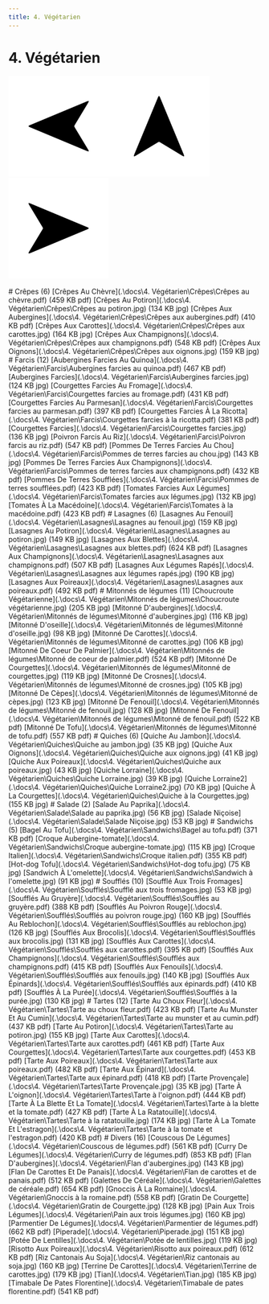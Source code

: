```yaml
---
title: 4. Végétarien
---  
```

# 4. Végétarien  
<p align="justify"><a href="3. Poisson.html"><img src=".\assets\left.svg" title="Page précedente" style="height: 5vh" /></a><a href="."><img src=".\assets\up.svg" title="Page parente" style="height: 5vh" /></a><a href="5. Oeufs, Pâtes, Riz.html"><img src=".\assets\right.svg" title="Page suivante" style="height: 5vh" /></a></p>  
# Crêpes (6)  
[Crêpes Au Chèvre](.\docs\4. Végétarien\Crêpes\Crêpes au chèvre.pdf) (459 KB pdf)  
[Crêpes Au Potiron](.\docs\4. Végétarien\Crêpes\Crêpes au potiron.jpg) (134 KB jpg)  
[Crêpes Aux Aubergines](.\docs\4. Végétarien\Crêpes\Crêpes aux aubergines.pdf) (410 KB pdf)  
[Crêpes Aux Carottes](.\docs\4. Végétarien\Crêpes\Crêpes aux carottes.jpg) (164 KB jpg)  
[Crêpes Aux Champignons](.\docs\4. Végétarien\Crêpes\Crêpes aux champignons.pdf) (548 KB pdf)  
[Crêpes Aux Oignons](.\docs\4. Végétarien\Crêpes\Crêpes aux oignons.jpg) (159 KB jpg)  
# Farcis (12)  
[Aubergines Farcies Au Quinoa](.\docs\4. Végétarien\Farcis\Aubergines farcies au quinoa.pdf) (467 KB pdf)  
[Aubergines Farcies](.\docs\4. Végétarien\Farcis\Aubergines farcies.jpg) (124 KB jpg)  
[Courgettes Farcies Au Fromage](.\docs\4. Végétarien\Farcis\Courgettes farcies au fromage.pdf) (431 KB pdf)  
[Courgettes Farcies Au Parmesan](.\docs\4. Végétarien\Farcis\Courgettes farcies au parmesan.pdf) (397 KB pdf)  
[Courgettes Farcies À La Ricotta](.\docs\4. Végétarien\Farcis\Courgettes farcies à la ricotta.pdf) (381 KB pdf)  
[Courgettes Farcies](.\docs\4. Végétarien\Farcis\Courgettes farcies.jpg) (136 KB jpg)  
[Poivron Farcis Au Riz](.\docs\4. Végétarien\Farcis\Poivron farcis au riz.pdf) (547 KB pdf)  
[Pommes De Terres Farcies Au Chou](.\docs\4. Végétarien\Farcis\Pommes de terres farcies au chou.jpg) (143 KB jpg)  
[Pommes De Terres Farcies Aux Champignons](.\docs\4. Végétarien\Farcis\Pommes de terres farcies aux champignons.pdf) (432 KB pdf)  
[Pommes De Terres Soufflées](.\docs\4. Végétarien\Farcis\Pommes de terres soufflées.pdf) (423 KB pdf)  
[Tomates Farcies Aux Légumes](.\docs\4. Végétarien\Farcis\Tomates farcies aux légumes.jpg) (132 KB jpg)  
[Tomates À La Macédoine](.\docs\4. Végétarien\Farcis\Tomates à la macédoine.pdf) (423 KB pdf)  
# Lasagnes (6)  
[Lasagnes Au Fenouil](.\docs\4. Végétarien\Lasagnes\Lasagnes au fenouil.jpg) (159 KB jpg)  
[Lasagnes Au Potiron](.\docs\4. Végétarien\Lasagnes\Lasagnes au potiron.jpg) (149 KB jpg)  
[Lasagnes Aux Blettes](.\docs\4. Végétarien\Lasagnes\Lasagnes aux blettes.pdf) (624 KB pdf)  
[Lasagnes Aux Champignons](.\docs\4. Végétarien\Lasagnes\Lasagnes aux champignons.pdf) (507 KB pdf)  
[Lasagnes Aux Légumes Rapés](.\docs\4. Végétarien\Lasagnes\Lasagnes aux légumes rapés.jpg) (190 KB jpg)  
[Lasagnes Aux Poireaux](.\docs\4. Végétarien\Lasagnes\Lasagnes aux poireaux.pdf) (492 KB pdf)  
# Mitonnés de légumes (11)  
[Choucroute Végétarienne](.\docs\4. Végétarien\Mitonnés de légumes\Choucroute végétarienne.jpg) (205 KB jpg)  
[Mitonné D'aubergines](.\docs\4. Végétarien\Mitonnés de légumes\Mitonné d'aubergines.jpg) (116 KB jpg)  
[Mitonné D'oseille](.\docs\4. Végétarien\Mitonnés de légumes\Mitonné d'oseille.jpg) (98 KB jpg)  
[Mitonné De Carottes](.\docs\4. Végétarien\Mitonnés de légumes\Mitonné de carottes.jpg) (106 KB jpg)  
[Mitonné De Coeur De Palmier](.\docs\4. Végétarien\Mitonnés de légumes\Mitonné de coeur de palmier.pdf) (524 KB pdf)  
[Mitonné De Courgettes](.\docs\4. Végétarien\Mitonnés de légumes\Mitonné de courgettes.jpg) (119 KB jpg)  
[Mitonné De Crosnes](.\docs\4. Végétarien\Mitonnés de légumes\Mitonné de crosnes.jpg) (105 KB jpg)  
[Mitonné De Cèpes](.\docs\4. Végétarien\Mitonnés de légumes\Mitonné de cèpes.jpg) (123 KB jpg)  
[Mitonné De Fenouil](.\docs\4. Végétarien\Mitonnés de légumes\Mitonné de fenouil.jpg) (128 KB jpg)  
[Mitonné De Fenouil](.\docs\4. Végétarien\Mitonnés de légumes\Mitonné de fenouil.pdf) (522 KB pdf)  
[Mitonné De Tofu](.\docs\4. Végétarien\Mitonnés de légumes\Mitonné de tofu.pdf) (557 KB pdf)  
# Quiches (6)  
[Quiche Au Jambon](.\docs\4. Végétarien\Quiches\Quiche au jambon.jpg) (35 KB jpg)  
[Quiche Aux Oignons](.\docs\4. Végétarien\Quiches\Quiche aux oignons.jpg) (41 KB jpg)  
[Quiche Aux Poireaux](.\docs\4. Végétarien\Quiches\Quiche aux poireaux.jpg) (43 KB jpg)  
[Quiche Lorraine](.\docs\4. Végétarien\Quiches\Quiche Lorraine.jpg) (39 KB jpg)  
[Quiche Lorraine2](.\docs\4. Végétarien\Quiches\Quiche Lorraine2.jpg) (70 KB jpg)  
[Quiche À La Courgettes](.\docs\4. Végétarien\Quiches\Quiche à la Courgettes.jpg) (155 KB jpg)  
# Salade (2)  
[Salade Au Paprika](.\docs\4. Végétarien\Salade\Salade au paprika.jpg) (56 KB jpg)  
[Salade Niçoise](.\docs\4. Végétarien\Salade\Salade Niçoise.jpg) (53 KB jpg)  
# Sandwichs (5)  
[Bagel Au Tofu](.\docs\4. Végétarien\Sandwichs\Bagel au tofu.pdf) (371 KB pdf)  
[Croque Aubergine-tomate](.\docs\4. Végétarien\Sandwichs\Croque aubergine-tomate.jpg) (115 KB jpg)  
[Croque Italien](.\docs\4. Végétarien\Sandwichs\Croque italien.pdf) (355 KB pdf)  
[Hot-dog Tofu](.\docs\4. Végétarien\Sandwichs\Hot-dog tofu.jpg) (75 KB jpg)  
[Sandwich À L'omelette](.\docs\4. Végétarien\Sandwichs\Sandwich à l'omelette.jpg) (91 KB jpg)  
# Soufflés (10)  
[Soufflé Aux Trois Fromages](.\docs\4. Végétarien\Soufflés\Soufflé aux trois fromages.jpg) (53 KB jpg)  
[Soufflés Au Gruyère](.\docs\4. Végétarien\Soufflés\Soufflés au gruyère.pdf) (388 KB pdf)  
[Soufflés Au Poivron Rouge](.\docs\4. Végétarien\Soufflés\Soufflés au poivron rouge.jpg) (160 KB jpg)  
[Soufflés Au Reblochon](.\docs\4. Végétarien\Soufflés\Soufflés au reblochon.jpg) (126 KB jpg)  
[Soufflés Aux Brocolis](.\docs\4. Végétarien\Soufflés\Soufflés aux brocolis.jpg) (131 KB jpg)  
[Soufflés Aux Carottes](.\docs\4. Végétarien\Soufflés\Soufflés aux carottes.pdf) (395 KB pdf)  
[Soufflés Aux Champignons](.\docs\4. Végétarien\Soufflés\Soufflés aux champignons.pdf) (415 KB pdf)  
[Soufflés Aux Fenouils](.\docs\4. Végétarien\Soufflés\Soufflés aux fenouils.jpg) (140 KB jpg)  
[Soufflés Aux Épinards](.\docs\4. Végétarien\Soufflés\Soufflés aux épinards.pdf) (410 KB pdf)  
[Soufflés À La Purée](.\docs\4. Végétarien\Soufflés\Soufflés à la purée.jpg) (130 KB jpg)  
# Tartes (12)  
[Tarte Au Choux Fleur](.\docs\4. Végétarien\Tartes\Tarte au choux fleur.pdf) (423 KB pdf)  
[Tarte Au Munster Et Au Cumin](.\docs\4. Végétarien\Tartes\Tarte au munster et au cumin.pdf) (437 KB pdf)  
[Tarte Au Potiron](.\docs\4. Végétarien\Tartes\Tarte au potiron.jpg) (155 KB jpg)  
[Tarte Aux Carottes](.\docs\4. Végétarien\Tartes\Tarte aux carottes.pdf) (461 KB pdf)  
[Tarte Aux Courgettes](.\docs\4. Végétarien\Tartes\Tarte aux courgettes.pdf) (453 KB pdf)  
[Tarte Aux Poireaux](.\docs\4. Végétarien\Tartes\Tarte aux poireaux.pdf) (482 KB pdf)  
[Tarte Aux Épinard](.\docs\4. Végétarien\Tartes\Tarte aux épinard.pdf) (418 KB pdf)  
[Tarte Provençale](.\docs\4. Végétarien\Tartes\Tarte Provençale.jpg) (35 KB jpg)  
[Tarte À L'oignon](.\docs\4. Végétarien\Tartes\Tarte à l'oignon.pdf) (444 KB pdf)  
[Tarte À La Blette Et La Tomate](.\docs\4. Végétarien\Tartes\Tarte à la blette et la tomate.pdf) (427 KB pdf)  
[Tarte À La Ratatouille](.\docs\4. Végétarien\Tartes\Tarte à la ratatouille.jpg) (174 KB jpg)  
[Tarte À La Tomate Et L'estragon](.\docs\4. Végétarien\Tartes\Tarte à la tomate et l'estragon.pdf) (420 KB pdf)  
# Divers (16)  
[Couscous De Légumes](.\docs\4. Végétarien\Couscous de légumes.pdf) (561 KB pdf)  
[Curry De Légumes](.\docs\4. Végétarien\Curry de légumes.pdf) (853 KB pdf)  
[Flan D'aubergines](.\docs\4. Végétarien\Flan d'aubergines.jpg) (143 KB jpg)  
[Flan De Carottes Et De Panais](.\docs\4. Végétarien\Flan de carottes et de panais.pdf) (512 KB pdf)  
[Galettes De Céréale](.\docs\4. Végétarien\Galettes de céréale.pdf) (654 KB pdf)  
[Gnoccis À La Romaine](.\docs\4. Végétarien\Gnoccis à la romaine.pdf) (558 KB pdf)  
[Gratin De Courgette](.\docs\4. Végétarien\Gratin de Courgette.jpg) (128 KB jpg)  
[Pain Aux Trois Légumes](.\docs\4. Végétarien\Pain aux trois légumes.jpg) (160 KB jpg)  
[Parmentier De Légumes](.\docs\4. Végétarien\Parmentier de légumes.pdf) (662 KB pdf)  
[Piperade](.\docs\4. Végétarien\Piperade.jpg) (151 KB jpg)  
[Potée De Lentilles](.\docs\4. Végétarien\Potée de lentilles.jpg) (119 KB jpg)  
[Risotto Aux Poireaux](.\docs\4. Végétarien\Risotto aux poireaux.pdf) (612 KB pdf)  
[Riz Cantonais Au Soja](.\docs\4. Végétarien\Riz cantonais au soja.jpg) (160 KB jpg)  
[Terrine De Carottes](.\docs\4. Végétarien\Terrine de carottes.jpg) (179 KB jpg)  
[Tian](.\docs\4. Végétarien\Tian.jpg) (185 KB jpg)  
[Timabale De Pates Florentine](.\docs\4. Végétarien\Timabale de pates florentine.pdf) (541 KB pdf)  
